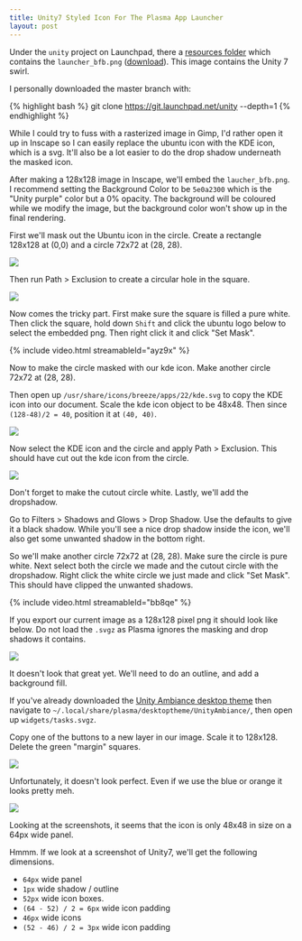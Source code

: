 ```yaml
---
title: Unity7 Styled Icon For The Plasma App Launcher
layout: post
---
```


Under the `unity` project on Launchpad, there a [resources folder](https://git.launchpad.net/unity/tree/resources) which contains the `launcher_bfb.png` ([download](https://git.launchpad.net/unity/plain/resources/launcher_bfb.png)). This image contains the Unity 7 swirl.

I personally downloaded the master branch with:

{% highlight bash %}
git clone https://git.launchpad.net/unity --depth=1
{% endhighlight %}

While I could try to fuss with a rasterized image in Gimp, I'd rather open it up in Inscape so I can easily replace the ubuntu icon with the KDE icon, which is a svg. It'll also be a lot easier to do the drop shadow underneath the masked icon.

After making a 128x128 image in Inscape, we'll embed the `laucher_bfb.png`. I recommend setting the Background Color to be `5e0a2300` which is the "Unity purple" color but a 0% opacity. The background will be coloured while we modify the image, but the background color won't show up in the final rendering.

First we'll mask out the Ubuntu icon in the circle. Create a rectangle 128x128 at (0,0) and a circle 72x72 at (28, 28).

![](https://i.imgur.com/n3bBwRv.png)

Then run Path > Exclusion to create a circular hole in the square.

![](https://i.imgur.com/npq2yMo.png)

Now comes the tricky part. First make sure the square is filled a pure white. Then click the square, hold down `Shift` and click the ubuntu logo below to select the embedded png. Then right click it and click "Set Mask".

{% include video.html streamableId="ayz9x" %}

Now to make the circle masked with our kde icon. Make another circle 72x72 at (28, 28).

Then open up `/usr/share/icons/breeze/apps/22/kde.svg` to copy the KDE icon into our document. Scale the kde icon object to be 48x48. Then since `(128-48)/2 = 40`, position it at `(40, 40)`.

![](https://i.imgur.com/oHv1IQe.png)

Now select the KDE icon and the circle and apply Path > Exclusion. This should have cut out the kde icon from the circle.

![](https://i.imgur.com/Va6zvca.png)

Don't forget to make the cutout circle white. Lastly, we'll add the dropshadow.

Go to Filters > Shadows and Glows > Drop Shadow. Use the defaults to give it a black shadow. While you'll see a nice drop shadow inside the icon, we'll also get some unwanted shadow in the bottom right.

So we'll make another circle 72x72 at (28, 28). Make sure the circle is pure white. Next select both the circle we made and the cutout circle with the dropshadow. Right click the white circle we just made and click "Set Mask". This should have clipped the unwanted shadows.

{% include video.html streamableId="bb8qe" %}

If you export our current image as a 128x128 pixel png it should look like below. Do not load the `.svgz` as Plasma ignores the masking and drop shadows it contains.

![](https://i.imgur.com/7H5wN8s.png)


It doesn't look that great yet. We'll need to do an outline, and add a background fill.

If you've already downloaded the [Unity Ambiance desktop theme](https://store.kde.org/p/998797/) then navigate to `~/.local/share/plasma/desktoptheme/UnityAmbiance/`, then open up `widgets/tasks.svgz`.

Copy one of the buttons to a new layer in our image. Scale it to 128x128. Delete the green "margin" squares.

![](https://i.imgur.com/gPtSGgI.png)

Unfortunately, it doesn't look perfect. Even if we use the blue or orange it looks pretty meh.

![](https://i.imgur.com/Pr6I3hx.png)

Looking at the screenshots, it seems that the icon is only 48x48 in size on a 64px wide panel.

Hmmm. If we look at a screenshot of Unity7, we'll get the following dimensions.

* `64px` wide panel
* `1px` wide shadow / outline
* `52px` wide icon boxes.
* `(64 - 52) / 2 = 6px` wide icon padding
* `46px` wide icons
* `(52 - 46) / 2 = 3px` wide icon padding

